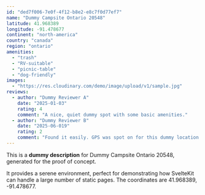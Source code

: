 ```yaml
---
id: "ded7f006-7e0f-4f12-b8e2-e8c7f0d77ef7"
name: "Dummy Campsite Ontario 20548"
latitude: 41.968389
longitude: -91.478677
continent: "north-america"
country: "canada"
region: "ontario"
amenities:
  - "trash"
  - "RV-suitable"
  - "picnic-table"
  - "dog-friendly"
images:
  - "https://res.cloudinary.com/demo/image/upload/v1/sample.jpg"
reviews:
  - author: "Dummy Reviewer A"
    date: "2025-01-03"
    rating: 4
    comment: "A nice, quiet dummy spot with some basic amenities."
  - author: "Dummy Reviewer B"
    date: "2025-06-019"
    rating: 2
    comment: "Found it easily. GPS was spot on for this dummy location."
---
```


This is a **dummy description** for Dummy Campsite Ontario 20548, generated for the proof of concept.

It provides a serene environment, perfect for demonstrating how SvelteKit can handle a large number of static pages. The coordinates are 41.968389, -91.478677.
